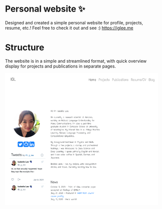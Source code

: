 # Personal website ✨
Designed and created a simple personal website for profile, projects, resume, etc.! Feel free to check it out and see :) https://iglee.me

# Structure
The website is in a simple and streamlined format, with quick overview display for projects and publications in separate pages.

![webpage quick look](assets/img/personal-web.png)
